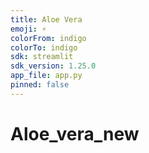 ```yaml
---
title: Aloe Vera
emoji: ⚡
colorFrom: indigo
colorTo: indigo
sdk: streamlit
sdk_version: 1.25.0
app_file: app.py
pinned: false
---
```

# Aloe_vera_new
